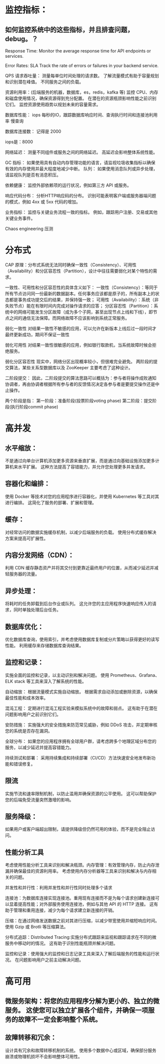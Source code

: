 # 监控指标：

## 如何监控系统中的这些指标，并且排查问题，debug。？

Response Time:
Monitor the average response time for API endpoints or services. 

Error Rates: SLA
Track the rate of errors or failures in your backend service. 

QPS 请求吞吐量：
测量每单位时间处理的请求数。 了解流量模式有助于容量规划和识别潜在峰值。
不同服务之间的负载。

资源利用率：(后端服务的机器，数据库，es，redis，kafka 等)
监控 CPU、内存和磁盘使用情况，确保资源得到充分配置。 在潜在的资源瓶颈影响性能之前识别它们。
监控资源使用趋势以规划未来的容量需求。

数据库性能：
iops 每秒的IO，跟踪数据库响应时间、查询执行时间和连接池利用率
慢查询

数据库连接数：
记得是 2000

iops是：8000


网络延迟：
测量不同组件或服务之间的网络延迟。 高延迟会影响整体系统性能。


GC 指标：
如果使用具有自动内存管理功能的语言，请监视垃圾收集指标以确保有效的内存使用并最大程度地减少中断。
队列：
如果使用消息队列或异步处理，请监视队列是否有消息积压。 

依赖健康：
监控外部依赖项的运行状况，例如第三方 API 或服务。

响应代码分布：
分析HTTP响应码的分布。 识别可能表明客户端或服务器端问题的模式，例如 4xx 或 5xx 代码的增加。

业务指标：
监控与关键业务流程一致的指标。 例如，跟踪用户注册、交易或其他关键业务事件。

Chaos engineering 压测

# 分布式

CAP 原理：分布式系统无法同时确保一致性（Consistency）、可用性（Availability）和分区容忍性（Partition），设计中往往需要弱化对某个特性的需求。

一致性、可用性和分区容忍性的具体含义如下：
一致性（Consistency）：等同于所有节点访问同一份最新的数据副本。任何事务应该都是原子的，所有副本上的状态都是事务成功提交后的结果，并保持强一致；
可用性（Availability）：系统（非失败节点）能在有限时间内完成对操作请求的应答；
分区容忍性（Partition）：系统中的网络可能发生分区故障（成为多个子网，甚至出现节点上线和下线），即节点之间的通信无法保障。而网络故障不应该影响到系统正常服务。

弱化一致性
对结果一致性不敏感的应用，可以允许在新版本上线后过一段时间才最终更新成功，期间不保证一致性

弱化可用性
对结果一致性很敏感的应用，例如银行取款机，当系统故障时候会拒绝服务。

弱化分区容忍性
现实中，网络分区出现概率较小，但很难完全避免。
两阶段的提交算法，某些关系型数据库以及 ZooKeeper 主要考虑了这种设计。


二阶段提交：
因此，二阶段提交的算法思路可以概括为：参与者将操作成败通知协调者，再由协调者根据所有参与者的反馈情况决定各参与者是要提交操作还是中止操作。

两个阶段是指：
第一阶段：准备阶段(投票阶段voting phase)
第二阶段：提交阶段(执行阶段commit phase)



# 高并发

## 水平缩放：
不是通过向单台计算机添加更多资源来垂直扩展，而是通过向基础设施添加更多计算机来水平扩展。 这种方法提高了容错能力，并允许您处理更多并发请求。

## 容器化和编排：
使用 Docker 等技术对您的应用程序进行容器化，并使用 Kubernetes 等工具对其进行编排。 这简化了服务的部署、扩展和管理。

## 缓存：
对经常访问的数据实施缓存机制，以减少后端服务的负载。 使用分布式缓存解决方案来提高可扩展性。

## 内容分发网络（CDN）：
利用 CDN 缓存静态资产并将其交付到更靠近最终用户的位置，从而减少延迟并减轻服务器的流量。

## 异步处理：
将耗时的任务卸载到后台作业或队列。 这允许您的主应用程序快速响应传入的请求，同时单独处理后台任务。

## 数据库优化：
优化数据库查询，使用索引，并考虑使用数据库复制或分片策略以获得更好的读写性能。 利用缓存来存储数据库查询结果。


## 监控和记录：
实施全面的监控和记录，以主动识别和解决问题。 使用 Prometheus、Grafana、ELK stack 等工具来深入了解系统的性能。

自动缩放：
根据流量模式实施自动缩放。 根据需求自动添加或删除资源，以确保最佳性能和成本效率。

混沌工程：
定期进行混沌工程实验来模拟系统中的故障和弱点。 这有助于在潜在问题影响用户之前识别它们。

安防措施：
实施强大的安全措施来防范常见威胁，例如 DDoS 攻击，并定期审核您的系统是否存在漏洞。

全球分布：
如果您的应用程序拥有全球用户群，请考虑跨多个地理区域分布您的服务，以减少延迟并提高容错能力。

持续测试和部署：
采用持续集成和持续部署（CI/CD）方法快速安全地发布新功能和错误修复。

## 限流
实施节流和速率限制机制，以防止滥用并确保资源的公平使用。 这可以帮助保护您的后端免受流量突然激增的影响。

## 服务降级：
如果用户或客户端超出限制，请提供降级但仍然可用的体验，而不是完全阻止访问。

## 性能分析工具
考虑使用性能分析工具来识别和解决瓶颈。内存管理：有效管理内存，防止内存泄漏并确保最佳的资源利用率。 考虑使用内存分析器等工具来识别和解决与内存相关的问题。

并发性和并行性：利用并发性和并行性同时处理多个请求

连接池：为数据库连接实现连接池。重用现有连接而不是为每个请求创建新连接可以显着提高性能；对外部服务使用连接池，例如与其他 API 的 HTTP 连接。 这有助于管理和重用连接，减少为每个请求建立新连接的开销。

压缩：在通过网络发送数据之前对其进行压缩，以减少带宽使用并缩短响应时间。 使用 Gzip 或 Brotli 等压缩算法。

分布式追踪：Distributed Tracing:实施分布式跟踪来监视和跟踪请求在不同的微服务中移动时的情况。 这有助于识别性能瓶颈并解决问题。

监控和记录：使用强大的监控和日志记录工具来深入了解后端服务的性能和运行状况。 在问题影响用户之前主动解决问题。

# 高可用

## 微服务架构：将您的应用程序分解为更小的、独立的微服务。 这使您可以独立扩展各个组件，并确保一项服务的故障不一定会影响整个系统。


## 故障转移和冗余：
设计具有冗余和故障转移机制的系统。 使用多个数据中心或区域，确保部分服务崩溃或物理机损坏不会影响整体可用性。